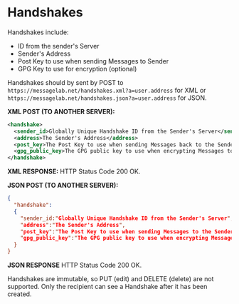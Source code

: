 Handshakes
==========
Handshakes include:
* ID from the sender's Server
* Sender's Address
* Post Key to use when sending Messages to Sender
* GPG Key to use for encryption (optional)

Handshakes should by sent by POST to `https://messagelab.net/handshakes.xml?a=user.address` for XML or `https://messagelab.net/handshakes.json?a=user.address` for JSON.

**XML POST (TO ANOTHER SERVER):**

``` xml
<handshake>
  <sender_id>Globally Unique Handshake ID from the Sender's Server</sender_id>
  <address>The Sender's Address</address>
  <post_key>The Post Key to use when sending Messages back to the Sender.</post_key>
  <gpg_public_key>The GPG public key to use when encrypting Messages to the Sender (optional)</pgp_pubic_key>
</handshake>
```

**XML RESPONSE:**
HTTP Status Code 200 OK.

**JSON POST (TO ANOTHER SERVER):**
``` json
{
  "handshake":
  {
    "sender_id:"Globally Unique Handshake ID from the Sender's Server",
    "address":"The Sender's Address",
    "post_key":"The Post Key to use when sending Messages to the Sender.",
    "gpg_public_key":"The GPG public key to use when encrypting Messages to the Sender (optional)"
  }
}
```

**JSON RESPONSE**
HTTP Status Code 200 OK.

Handshakes are immutable, so PUT (edit) and DELETE (delete) are not supported. Only the recipient can see a Handshake after it has been created.
